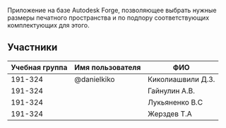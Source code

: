 Приложение на базе Autodesk Forge, позволяющее выбрать нужные размеры печатного пространства и по подпору соответствующих комплектующих для этого.
## Участники

| Учебная группа | Имя пользователя  | ФИО               |
|----------------|-------------------|-------------------|
| 191-324        | @danielkiko         | Киколиашвили Д.З.|
| 191-324        |                     | Гайнулин А.В.    |
| 191-324        |                     | Лукьяненко В.С   |
| 191-324        |                     | Жерздев Т.А      |

